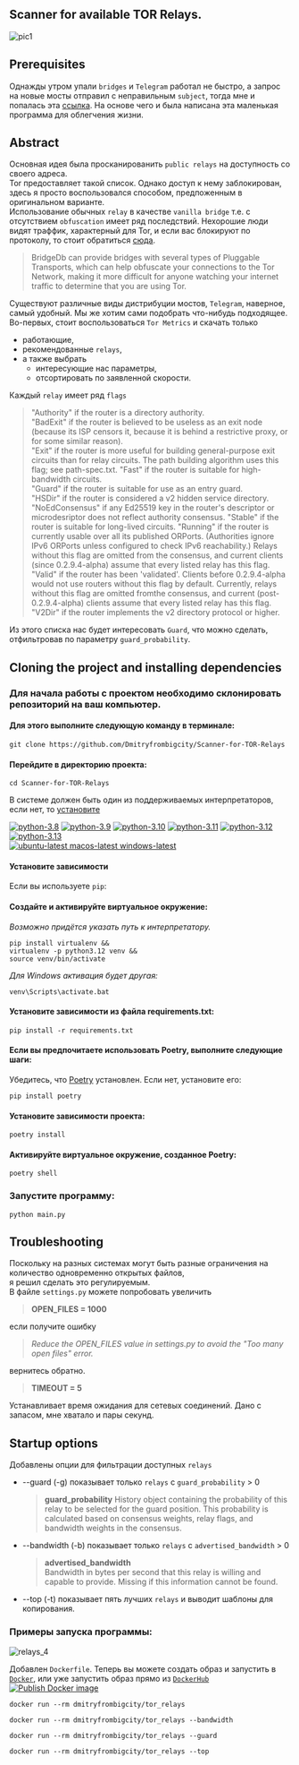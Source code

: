 ## Scanner for available TOR Relays.  

![pic1](https://github.com/user-attachments/assets/eae7917a-80b8-4009-bed6-7186fba2e052)
## Prerequisites
Однажды утром упали `bridges` и `Telegram` работал не быстро, а запрос на новые мосты отправил с неправильным `subject`,
тогда мне и попалась эта [ссылка](https://github.com/ValdikSS/tor-relay-scanner). 
На основе чего и была написана эта маленькая программа для облегчения жизни.
## Abstract
Основная идея была просканированить `public relays` на доступность со своего адреса.  
Tor предоставляет такой список. Однако доступ к нему заблокирован, здесь я просто воспользовался способом, предпоженным в оригинальном варианте.  
Использование обычных `relay`  в качестве `vanilla bridge` т.е. с отсутствием `obfuscation` 
имеет ряд последствий. Нехорошие люди видят траффик, характерный для Tor, и если вас блокируют по протоколу, то стоит обратиться [сюда](https://bridges.torproject.org/options).
>BridgeDb can provide bridges with several types of Pluggable Transports, which can help obfuscate your connections to the Tor Network, making it more difficult for anyone watching your internet traffic to determine that you are using Tor.
>
Cуществуют различные виды дистрибуции мостов, `Telegram`, наверное, самый удобный. 
Мы же хотим сами подобрать что-нибудь подходящее.  
Во-первых, стоит воспользоваться `Tor Metrics` и скачать только 
- работающие,
- рекомендованные `relays`,
- а также выбрать
   - интересующие нас параметры,
   - отсортировать по заявленной скорости.  
  
Каждый `relay` имеет ряд `flags` 
>"Authority" if the router is a directory authority.  
>"BadExit" if the router is believed to be useless as an exit node
   (because its ISP censors it, because it is behind a restrictive
   proxy, or for some similar reason).  
>"Exit" if the router is more useful for building
   general-purpose exit circuits than for relay circuits.  The
   path building algorithm uses this flag; see path-spec.txt.
>"Fast" if the router is suitable for high-bandwidth circuits.  
>"Guard" if the router is suitable for use as an entry guard.  
>"HSDir" if the router is considered a v2 hidden service directory.  
>"NoEdConsensus" if any Ed25519 key in the router's descriptor or
   microdesriptor does not reflect authority consensus.
>"Stable" if the router is suitable for long-lived circuits.
>"Running" if the router is currently usable over all its published
   ORPorts. (Authorities ignore IPv6 ORPorts unless configured to
   check IPv6 reachability.) Relays without this flag are omitted
   from the consensus, and current clients (since 0.2.9.4-alpha)
   assume that every listed relay has this flag.  
>"Valid" if the router has been 'validated'. Clients before
   0.2.9.4-alpha would not use routers without this flag by
   default. Currently, relays without this flag are omitted
   fromthe consensus, and current (post-0.2.9.4-alpha) clients
   assume that every listed relay has this flag.  
>"V2Dir" if the router implements the v2 directory protocol or
   higher.
>   
Из этого списка нас будет интересовать `Guard`, что можно сделать, отфильтровав по параметру `guard_probability`.


## Cloning the project and installing dependencies
### Для начала работы с проектом необходимо склонировать репозиторий на ваш компьютер.  
#### Для этого выполните следующую команду в терминале: 
```
git clone https://github.com/Dmitryfrombigcity/Scanner-for-TOR-Relays
```
#### Перейдите в директорию проекта:
```
cd Scanner-for-TOR-Relays
```
В системе должен быть один из поддерживаемых интерпретаторов, если нет, то [установите](https://www.python.org/downloads/)   

[![python-3.8](https://github.com/Dmitryfrombigcity/Scanner-for-TOR-Relays/actions/workflows/python-3.8.yml/badge.svg)](https://github.com/Dmitryfrombigcity/Scanner-for-TOR-Relays/actions/workflows/python-3.8.yml)
[![python-3.9](https://github.com/Dmitryfrombigcity/Scanner-for-TOR-Relays/actions/workflows/python-3.9.yml/badge.svg)](https://github.com/Dmitryfrombigcity/Scanner-for-TOR-Relays/actions/workflows/python-3.9.yml)
[![python-3.10](https://github.com/Dmitryfrombigcity/Scanner-for-TOR-Relays/actions/workflows/python-3.10.yml/badge.svg)](https://github.com/Dmitryfrombigcity/Scanner-for-TOR-Relays/actions/workflows/python-3.10.yml)
[![python-3.11](https://github.com/Dmitryfrombigcity/Scanner-for-TOR-Relays/actions/workflows/python-3.11.yml/badge.svg)](https://github.com/Dmitryfrombigcity/Scanner-for-TOR-Relays/actions/workflows/python-3.11.yml)
[![python-3.12](https://github.com/Dmitryfrombigcity/Scanner-for-TOR-Relays/actions/workflows/python-3.12.yml/badge.svg)](https://github.com/Dmitryfrombigcity/Scanner-for-TOR-Relays/actions/workflows/python-3.12.yml)
[![python-3.13](https://github.com/Dmitryfrombigcity/Scanner-for-TOR-Relays/actions/workflows/python-3.13.yml/badge.svg)](https://github.com/Dmitryfrombigcity/Scanner-for-TOR-Relays/actions/workflows/python-3.13.yml)  
[![ubuntu-latest macos-latest windows-latest](https://github.com/Dmitryfrombigcity/Scanner-for-TOR-Relays/actions/workflows/os_test.yml/badge.svg)](https://github.com/Dmitryfrombigcity/Scanner-for-TOR-Relays/actions/workflows/os_test.yml)

#### Установите зависимости
Если вы используете `pip`:  
#### Создайте и активируйте виртуальное окружение:
*Возможно придётся указать путь к интерпретатору.*
```
pip install virtualenv &&
virtualenv -p python3.12 venv &&
source venv/bin/activate
``` 
*Для Windows активация будет другая:*
```
venv\Scripts\activate.bat
```
#### Установите зависимости из файла requirements.txt:
```
pip install -r requirements.txt
```
#### Если вы предпочитаете использовать Poetry, выполните следующие шаги:
Убедитесь, что [Poetry](https://python-poetry.org/) установлен. Если нет, установите его:
```
pip install poetry
```
#### Установите зависимости проекта:
```
poetry install
```
#### Активируйте виртуальное окружение, созданное Poetry:
```
poetry shell
```
### Запустите программу:
```
python main.py
```
## Troubleshooting
Поскольку на разных системах могут быть разные ограничения на количество одновременно открытых файлов,  
я решил сделать это регулируемым.  
В файле `settings.py` можете попробовать увеличить
>**OPEN_FILES = 1000**
>
если получите ошибку  
>*Reduce the OPEN_FILES value in settings.py to avoid the "Too many open files" error.*
>
вернитесь обратно.
>**TIMEOUT = 5**
>
Устанавливает время ожидания для сетевых соединений. Дано с запасом, мне хватало и пары секунд.
## Startup options

Добавлены опции для фильтрации доступных `relays`
- --guard   (-g)        показывает только `relays` с `guard_probability` > 0
  
  >**guard_probability**
  >History object containing the probability of this relay to be selected for the guard position. This probability is calculated 
  >based on consensus weights, relay flags, and bandwidth weights in the consensus.
  >
- --bandwidth   (-b)    показывает только `relays` с `advertised_bandwidth` > 0
  
  >**advertised_bandwidth**  
  >Bandwidth in bytes per second that this relay is willing and capable to provide.
  >Missing if this information cannot be found.
  >
- --top (-t)           показывает пять лучших `relays` и выводит шаблоны для копирования. 
### Примеры запуска программы: 
![relays_4](https://github.com/user-attachments/assets/a37f192a-217c-4579-892f-6362a72dfc31)
 
Добавлен `Dockerfile`. Теперь вы можете создать образ и запустить в [`Docker`](https://www.docker.com/),
или уже запустить образ прямо из [`DockerHub`](https://hub.docker.com/r/dmitryfrombigcity/tor_relays)  
[![Publish Docker image](https://github.com/Dmitryfrombigcity/Scanner-for-TOR-Relays/actions/workflows/docker-image.yml/badge.svg)](https://github.com/Dmitryfrombigcity/Scanner-for-TOR-Relays/actions/workflows/docker-image.yml)  
```
docker run --rm dmitryfrombigcity/tor_relays 
```
```
docker run --rm dmitryfrombigcity/tor_relays --bandwidth
```
```
docker run --rm dmitryfrombigcity/tor_relays --guard
```
```
docker run --rm dmitryfrombigcity/tor_relays --top
```







                  
